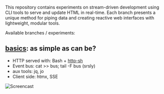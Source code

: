 This repository contains experiments on stream-driven development using CLI
tools to serve and update HTML in real-time. Each branch presents a unique
method for piping data and creating reactive web interfaces with lightweight,
modular tools.

Available branches / experiments:

## [basics](https://github.com/cablehead/html-cat/tree/basics): as simple as can be?

- HTTP served with: Bash + [http-sh](https://github.com/cablehead/http-sh)
- Event bus: cat >> bus; tail -F bus (srsly)
- aux tools: jq, jo
- Client side: htmx, SSE

![Screencast](https://github.com/cablehead/html-cat/assets/1394/11e5cb05-fa13-4910-a8a3-069f891546d5)
